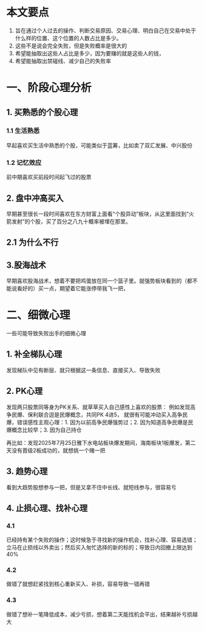 # 本文要点
1. 旨在通过个人过去的操作、判断交易原因、交易心理、明白自己在交易中处于什么样的位置、这个位置的人数占比是多少。
2. 这些不是说会完全失败，但是失败概率是很大的
3. 希望能抽取出这些人占比是多少，因为要赚的就是这些人的钱，
4. 希望能抽取出禁碰线、减少自己的失败率
# 一、阶段心理分析
## 1. 买熟悉的个股心理
### 1.1 生活熟悉
早起喜欢买生活中熟悉的个股，可能类似于蓝筹，比如卖了双汇发展、中兴股份
### 1.2 记忆效应
前中期喜欢买前段时间起飞过的股票
## 2. 盘中冲高买入
早期甚至很长一段时间喜欢在东方财富上面看“个股异动”板块，从这里面找到“火箭发射”的个股，买了百分之八九十概率被埋在那里。
## 2.1 为什么不行

## 3.股海战术
早期喜欢股海战术，想着不要把鸡蛋放在同一个篮子里。就强势板块看到的（都不能说看好的）买一点，期望着它能涨停带我飞一把，

# 二、细微心理
一些可能导致失败出手的细微心理
## 1. 补全梯队心理
发现梯队中见有断层、就只根据这一条信息、直接买入、导致失败
## 2. PK心理
发现两只股票同等身为PK关系、就草草买入自己感性上喜欢的股票：
例如发现高争民爆、保利联合逗是民爆概念，共同PK 4进5， 就很有可能冲动买入高争民爆，错误感性主观心理：1. 因为以前高争民爆强势过；2. 因为知道高争民爆是民爆概念比较早；3. 因为自己持仓

再比如：发现2025年7月25日雅下水电站板块爆发期间，海南板块1板爆发，第二天没有晋级2板成功的，就想挑一个赌一把
## 3. 趋势心理
看到大趋势股想参与一把，但是又拿不住中长线、就短线参与，很容易亏

## 4. 止损心理、找补心理
### 4.1
 已经持有某个失败的操作；这时候急于寻找新的操作机会，找补心理、容易选错；立马在止损线以外卖出；然后买入匆忙选择的新的标的；导致日内回撤上限达到40%

### 4.2
 做错了就想赶紧找到核心重新买入、补损，容易导致一错再错

### 4.3
 做错了想补一笔降低成本，减少亏损，想着第二天能找机会平出，结果越补亏损越大

